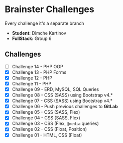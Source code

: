 # Brainster Challenges
Every challenge it's a separate branch
- **Student:** Dimche Kartinov
- **FullStack:** Group 6

## Challenges
- [ ] Challenge 14 - PHP OOP
- [x] Challenge 13 - PHP Forms
- [X] Challenge 12 - PHP
- [x] Challenge 11 - PHP
- [x] Challenge 09 - ERD, MySQL, SQL Queries
- [x] Challenge 08 - CSS (SASS) using Bootstrap v4.*
- [x] Challenge 07 - CSS (SASS) using Bootstrap v4.*
- [x] Challenge 06 - Push previous challenges to **GitLab**
- [x] Challenge 05 - CSS (SASS, Flex)
- [x] Challenge 04 - CSS (SASS, Flex)
- [x] Challenge 03 - CSS (Flex, `@media` queries)
- [x] Challenge 02 - CSS (Float, Position)
- [x] Challenge 01 - HTML, CSS (Float)
